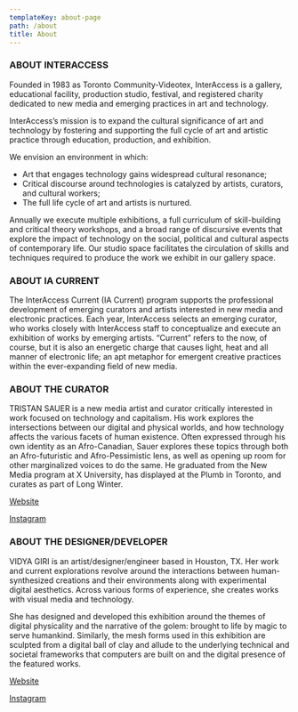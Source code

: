 ```yaml
---
templateKey: about-page
path: /about
title: About
---
```

### ABOUT INTERACCESS

Founded in 1983 as Toronto Community-Videotex, InterAccess is a gallery, educational facility, production studio, festival, and registered charity dedicated to new media and emerging practices in art and technology.

InterAccess’s mission is to expand the cultural significance of art and technology by fostering and supporting the full cycle of art and artistic practice through education, production, and exhibition.

We envision an environment in which:
- Art that engages technology gains widespread cultural resonance;
- Critical discourse around technologies is catalyzed by artists, curators, and cultural workers;
- The full life cycle of art and artists is nurtured.

Annually we execute multiple exhibitions, a full curriculum of skill-building and critical theory workshops, and a broad range of discursive events that explore the impact of technology on the social, political and cultural aspects of contemporary life. Our studio space facilitates the circulation of skills and techniques required to produce the work we exhibit in our gallery space.

### ABOUT IA CURRENT

The InterAccess Current (IA Current) program supports the professional development of emerging curators and artists interested in new media and electronic practices. Each year, InterAccess selects an emerging curator, who works closely with InterAccess staff to conceptualize and execute an exhibition of works by emerging artists. “Current” refers to the now, of course, but it is also an energetic charge that causes light, heat and all manner of electronic life; an apt metaphor for emergent creative practices within the ever-expanding field of new media.

### ABOUT THE CURATOR

TRISTAN SAUER is a new media artist and curator critically interested in work focused on technology and capitalism. His work explores the intersections between our digital and physical worlds, and how technology affects the various facets of human existence. Often expressed through his own identity as an Afro-Canadian, Sauer explores these topics through both an Afro-futuristic and Afro-Pessimistic lens, as well as opening up room for other marginalized voices to do the same. He graduated from the New Media program at X University, has displayed at the Plumb in Toronto, and curates as part of Long Winter.

[Website](https://www.tristansauer.com/)

[Instagram](https://www.instagram.com/sauer.tristan/)

### ABOUT THE DESIGNER/DEVELOPER

VIDYA GIRI is an artist/designer/engineer based in Houston, TX. Her work and current explorations revolve around the interactions between human-synthesized creations and their environments along with experimental digital aesthetics. Across various forms of experience, she creates works with visual media and technology. 

She has designed and developed this exhibition around the themes of digital physicality and the narrative of the golem: brought to life by magic to serve humankind. Similarly, the mesh forms used in this exhibition are sculpted from a digital ball of clay and allude to the underlying technical and societal frameworks that computers are built on and the digital presence of the featured works.

[Website](https://www.vidyagiri.com/)

[Instagram](https://www.instagram.com/vidgiri/)